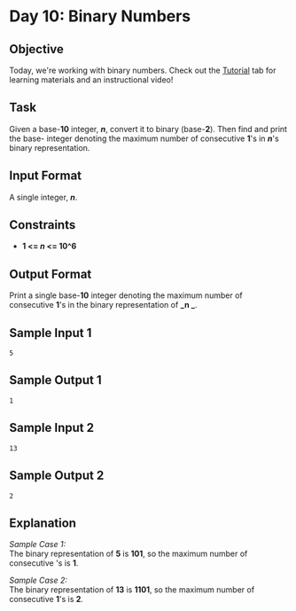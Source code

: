 # Day 10: Binary Numbers
## Objective
Today, we're working with binary numbers. Check out the [Tutorial](https://www.hackerrank.com/challenges/30-binary-numbers/tutorial) tab for learning materials and an instructional video!

## Task
Given a base-**10** integer, **_n_**, convert it to binary (base-**2**). Then find and print the base- integer denoting the maximum number of consecutive **1**'s in **_n_**'s binary representation.

## Input Format

A single integer, **_n_**.

## Constraints
- **1 <= _n_ <= 10^6**
## Output Format

Print a single base-**10** integer denoting the maximum number of consecutive **1**'s in the binary representation of **_n  _**.

## Sample Input 1
```
5
```
## Sample Output 1
```
1
```
## Sample Input 2
```
13
```
## Sample Output 2
```
2
```
## Explanation

_Sample Case 1:_  
The binary representation of **5** is **101**, so the maximum number of consecutive 's is **1**.

_Sample Case 2:_  
The binary representation of **13** is **1101**, so the maximum number of consecutive **1**'s is **2**.